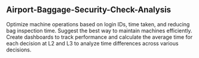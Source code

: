 ## Airport-Baggage-Security-Check-Analysis
Optimize machine operations based on login IDs, time taken, and reducing bag inspection time. Suggest the best way to maintain machines efficiently. Create dashboards to track performance and calculate the average time for each decision at L2 and L3 to analyze time differences across various decisions.
